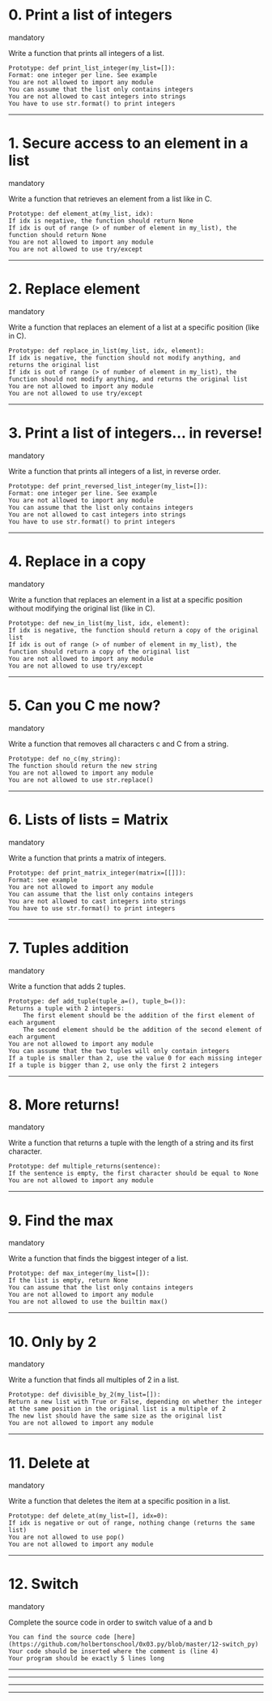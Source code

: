 # 0. Print a list of integers
mandatory

Write a function that prints all integers of a list.

    Prototype: def print_list_integer(my_list=[]):
    Format: one integer per line. See example
    You are not allowed to import any module
    You can assume that the list only contains integers
    You are not allowed to cast integers into strings
    You have to use str.format() to print integers
------------------

# 1. Secure access to an element in a list
mandatory

Write a function that retrieves an element from a list like in C.

    Prototype: def element_at(my_list, idx):
    If idx is negative, the function should return None
    If idx is out of range (> of number of element in my_list), the function should return None
    You are not allowed to import any module
    You are not allowed to use try/except
------------------

# 2. Replace element
mandatory

Write a function that replaces an element of a list at a specific position (like in C).

    Prototype: def replace_in_list(my_list, idx, element):
    If idx is negative, the function should not modify anything, and returns the original list
    If idx is out of range (> of number of element in my_list), the function should not modify anything, and returns the original list
    You are not allowed to import any module
    You are not allowed to use try/except
------------------

# 3. Print a list of integers... in reverse!
mandatory

Write a function that prints all integers of a list, in reverse order.

    Prototype: def print_reversed_list_integer(my_list=[]):
    Format: one integer per line. See example
    You are not allowed to import any module
    You can assume that the list only contains integers
    You are not allowed to cast integers into strings
    You have to use str.format() to print integers
------------------

# 4. Replace in a copy
mandatory

Write a function that replaces an element in a list at a specific position without modifying the original list (like in C).

    Prototype: def new_in_list(my_list, idx, element):
    If idx is negative, the function should return a copy of the original list
    If idx is out of range (> of number of element in my_list), the function should return a copy of the original list
    You are not allowed to import any module
    You are not allowed to use try/except
------------------

# 5. Can you C me now?
mandatory

Write a function that removes all characters c and C from a string.

    Prototype: def no_c(my_string):
    The function should return the new string
    You are not allowed to import any module
    You are not allowed to use str.replace()
------------------

# 6. Lists of lists = Matrix
mandatory

Write a function that prints a matrix of integers.

    Prototype: def print_matrix_integer(matrix=[[]]):
    Format: see example
    You are not allowed to import any module
    You can assume that the list only contains integers
    You are not allowed to cast integers into strings
    You have to use str.format() to print integers
------------------

# 7. Tuples addition
mandatory

Write a function that adds 2 tuples.

    Prototype: def add_tuple(tuple_a=(), tuple_b=()):
    Returns a tuple with 2 integers:
        The first element should be the addition of the first element of each argument
        The second element should be the addition of the second element of each argument
    You are not allowed to import any module
    You can assume that the two tuples will only contain integers
    If a tuple is smaller than 2, use the value 0 for each missing integer
    If a tuple is bigger than 2, use only the first 2 integers
------------------

# 8. More returns!
mandatory

Write a function that returns a tuple with the length of a string and its first character.

    Prototype: def multiple_returns(sentence):
    If the sentence is empty, the first character should be equal to None
    You are not allowed to import any module
------------------

# 9. Find the max
mandatory

Write a function that finds the biggest integer of a list.

    Prototype: def max_integer(my_list=[]):
    If the list is empty, return None
    You can assume that the list only contains integers
    You are not allowed to import any module
    You are not allowed to use the builtin max()
------------------

# 10. Only by 2
mandatory

Write a function that finds all multiples of 2 in a list.

    Prototype: def divisible_by_2(my_list=[]):
    Return a new list with True or False, depending on whether the integer at the same position in the original list is a multiple of 2
    The new list should have the same size as the original list
    You are not allowed to import any module
------------------

# 11. Delete at
mandatory

Write a function that deletes the item at a specific position in a list.

    Prototype: def delete_at(my_list=[], idx=0):
    If idx is negative or out of range, nothing change (returns the same list)
    You are not allowed to use pop()
    You are not allowed to import any module
------------------

# 12. Switch
mandatory

Complete the source code in order to switch value of a and b

    You can find the source code [here](https://github.com/holbertonschool/0x03.py/blob/master/12-switch_py)
    Your code should be inserted where the comment is (line 4)
    Your program should be exactly 5 lines long

------------------
------------------
------------------
------------------

